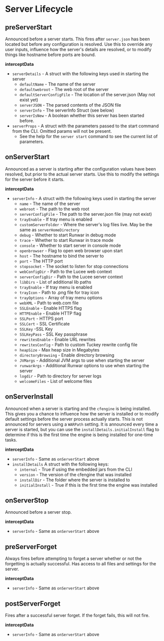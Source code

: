 # Server Lifecycle

## preServerStart

Announced before a server starts. This fires after `server.json` has been located but before any configuration is resolved. Use this to override any user inputs, influence how the server's details are resolved, or to modify things like hostname before ports are bound.

**interceptData**

* `serverDetails` - A struct with the following keys used in starting the server
  * `defaultName` - The name of the server
  * `defaultwebroot` - The web root of the server
  * `defaultServerConfigFile` - The location of the server.json \(May not exist yet\)
  * `serverJSON` - The parsed contents of the JSON file
  * `serverInfo` - The serverInfo Struct \(see below\)
  * `serverIsNew` - A boolean whether this server has been started before.
* `serverProps` - A struct with the parameters passed to the start command from the CLI.  Omitted params will not be present.
  * See the help for the `server start` command to see the current list of parameters.

## onServerStart

Announced as a server is starting after the configuration values have been resolved, but prior to the actual server starts. Use this to modify the settings for the server before it starts.

**interceptData**

* `serverInfo` - A struct with the following keys used in starting the server
  * `name` - The name of the server
  * `webroot` - The path to the web root
  * `serverConfigFile` - The path to the server.json file \(may not exist\)
  * `trayEnable` - If tray menu is enabled
  * `customServerFolder` - Where the server's log files live. May be the same as `serverHomeDirectory`
  * `debug` - Whether  to start Runwar in debug mode
  * `trace` - Whether  to start Runwar in trace mode
  * `console` - Whether  to start server in console mode
  * `openbrowser` - Flag to open web browser upon start
  * `host` - The hostname to bind the server to
  * `port` - The HTTP port
  * `stopsocket` - The socket to listen for stop connections
  * `webConfigDir` - Path to the Lucee web context
  * `serverConfigDir` - Path to the Lucee server context
  * `libDirs` -  List of additional lib paths
  * `trayEnable` - If tray menu is enabled
  * `trayIcon` - Path to .png file for tray icon
  * `trayOptions` - Array of tray menu options
  * `webXML` - Path to web.com file
  * `SSLEnable` - Enable HTTPS flag
  * `HTTPEnable` - Enable HTTP flag
  * `SSLPort` - HTTPS port
  * `SSLCert` - SSL Certificate
  * `SSLKey` -SSL Key 
  * `SSLKeyPass` - SSL Key passphrase
  * `rewritesEnable` - Enable URL rewrites
  * `rewritesConfig` - Path to custom Tuckey rewrite config file
  * `heapSize` - Max heap size in Megabytes
  * `directoryBrowsing` - Enable directory browsing
  * `JVMargs` - Additional JVM args to use when starting the server
  * `runwarArgs` - Additional Runwar options to use when starting the server
  * `logdir` - Path to directory for server logs
  * `welcomeFiles` - List of welcome files

## onServerInstall

Announced when a server is starting and the `cfengine` is being installed. This gives you a chance to influence how the server is installed or to modify default settings before the server process actually starts. This is not announced for servers using a `WARPath` setting. It is announced every time a server is started, but you can use the `installDetails.initialInstall` flag to determine if this is the first time the engine is being installed for one-time tasks.

**interceptData**

* `serverInfo` - Same as `onServerStart` above
* `installDetails` A struct with the following keys:
  * `internal` - True if using the embedded jars from the CLI
  * `version` - The version of the cfengine that was installed
  * `installDir` - The folder where the server is installed to
  * `initialInstall` - True if this is the first time the engine was installed

## onServerStop

Announced before a server stop.

**interceptData**

* `serverInfo` - Same as `onServerStart` above

## **preServerForget**

Always fires before attempting to forget a server whether or not the forgetting is actually successful. Has access to all files and settings for the server.

**interceptData**

* `serverInfo` - Same as `onServerStart` above

## **postServerForget**

Fires after a successful server forget. If the forget fails, this will not fire.

**interceptData**

* `serverInfo` - Same as `onServerStart` above


